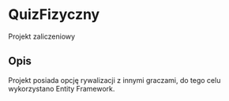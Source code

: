 
# QuizFizyczny

Projekt zaliczeniowy

## Opis

Projekt posiada opcję rywalizacji z innymi graczami, do tego celu wykorzystano Entity Framework.
